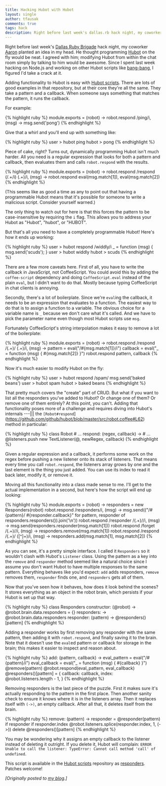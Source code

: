 ```yaml
---
title: Hacking Hubot with Hubot
layout: single
author: tfausak
comments: true
tags: hack
description: Right before last week's dallas.rb hack night, my coworker planted an idea in my head. He thought programming Hubot on the fly would be neat. I agreed with him; modifying Hubot from within the chat room simply by talking to him would be awesome. Since I spent last week hacking on Node.js, I figured I'd take a crack at it.
---
```


Right before last week's [Dallas Ruby Brigade](http://www.dallasrb.org) hack night, my coworker [Aaron](http://ficate.com) planted an idea in my head. He thought programming [Hubot](http://hubot.github.com) on the fly would be neat. I agreed with him; modifying Hubot from within the chat room simply by talking to him would be awesome. Since I spent last week hacking on Node.js and working on other Hubot scripts like [bang-bang](https://github.com/github/hubot-scripts/blob/master/src/scripts/bang-bang.coffee), I figured I'd take a crack at it.

Adding functionality to Hubot is easy with [Hubot scripts](https://github.com/github/hubot-scripts). There are lots of good examples in that repository, but at their core they're all the same. They take a pattern and a callback. When someone says something that matches the pattern, it runs the callback.

For example:

{% highlight ruby %}
  module.exports = (robot) ->
    robot.respond /ping/i, (msg) ->
      msg.send('pong')
{% endhighlight %}

Give that a whirl and you'll end up with something like:

{% highlight ruby %}
  user  > hubot ping
  hubot > pong
{% endhighlight %}

Piece of cake, right? Turns out, dynamically programming Hubot isn't much harder. All you need is a regular expression that looks for both a pattern and callback, then evaluates them and calls `robot.respond` with the results.

{% highlight ruby %}
  module.exports = (robot) ->
    robot.respond /respond (\/.+\/i) (.+)/i, (msg) ->
      robot.respond eval(msg.match[1]), eval(msg.match[2])
{% endhighlight %}

(This seems like as good a time as any to point out that having a programmable Hubot means that it's possible for someone to write a malicious script. Consider yourself warned.)

The only thing to watch out for here is that this forces the pattern to be case-insensitive by requiring the `i` flag. This allows you to address your Hubot as "Hubot", "hubot", or "HUBOT".

But that's all you need to have a completely programmable Hubot! Here's how it ends up working:

{% highlight ruby %}
  user  > hubot respond /widdly/i _ = function (msg) { msg.send('scuds'); }
  user  > hubot widdly
  hubot > scuds
{% endhighlight %}

There are a few more caveats here. First of all, you have to write the callback in JavaScript, not CoffeeScript. You could avoid this by adding the `coffee-script` dependency and doing `CoffeeScript.eval` instead of the plain `eval`, but I didn't want to do that. Mostly because typing CoffeeScript in chat clients is annoying.

Secondly, there's a lot of boilerplate. Since we're `eval`ing the callback, it needs to be an expression that evaluates to a function. The easiest way to do that is to assign a function to a variable. The obvious choice for a variable name is `_` because we don't care what it's called. And we have to pick the parameter name even though most Hubot scripts use `msg`.

Fortunately CoffeeScript's string interpolation makes it easy to remove a lot of the boilerplate:

{% highlight ruby %}
  module.exports = (robot) ->
    robot.respond /respond \/(.+)\/ (.+)/i, (msg) ->
      pattern = eval("/#{msg.match[1]}/i")
      callback = eval("_ = function (msg) { #{msg.match[2]} }")
      robot.respond pattern, callback
{% endhighlight %}

Now it's much easier to modify Hubot on the fly:

{% highlight ruby %}
  user  > hubot respond /spam/ msg.send('baked beans')
  user  > hubot spam
  hubot > baked beans
{% endhighlight %}

That pretty much covers the "create" part of CRUD. But what if you want to list all the responders you've added to Hubot? Or change one of them? Or remove one of them entirely? At this point, you can't. Adding that functionality poses more of a challenge and requires diving into Hubot's internals ---||| the `[Robot#respond`](https://github.com/github/hubot/blob/master/src/robot.coffee#L62) method in particular:

{% highlight ruby %}
  class Robot
    # ...
    respond: (regex, callback) ->
      # ...
      @listeners.push new TextListener(@, newRegex, callback)
{% endhighlight %}

Given a regular expression and a callback, it performs some work on the regex before pushing a new listener onto its stack of listeners. That means every time you call `robot.respond`, the listeners array grows by one and the last element is the thing you just added. You can use its index to read it back later, modify it, or remove it.

Moving all this functionality into a class made sense to me. I'll get to the actual implementation in a second, but here's how the script will end up looking:

{% highlight ruby %}
  module.exports = (robot) ->
    responders = new Responders(robot)
    robot.respond /responders/i, (msg) ->
      msg.send(("/#{pattern}/ #{responder.callback}" for pattern, responder of responders.responders()).join('\n'))
    robot.respond /responder \/(.+)\//i, (msg) ->
      msg.send(responders.responder(msg.match[1]))
    robot.respond /forget \/(.+)\//i, (msg) ->
      responders.remove(msg.match[1])
    robot.respond /respond \/(.+)\/ ([^]+)/i, (msg) ->
      responders.add(msg.match[1], msg.match[2])
{% endhighlight %}

As you can see, it's a pretty simple interface. I called it `Responders` so it wouldn't clash with Hubot's `Listener` class. Using the pattern as a key into the `remove` and `responder` method seemed like a natural choice since I assume you don't want Hubot to have multiple responses to the same pattern. Everything behaves like you'd expect: `add` adds responders, `remove` removes them, `responder` finds one, and `responders` gets all of them.

Now that you've seen how it behaves, how does it look behind the scenes? It stores everything as an object in the robot brain, which persists if your Hubot is set up that way.

{% highlight ruby %}
  class Responders
    constructor: (@robot) ->
      @robot.brain.data.responders = {}
    responders: ->
      @robot.brain.data.responders
    responder: (pattern) ->
      @responders()[pattern]
{% endhighlight %}

Adding a responder works by first removing any responder with the same pattern, then adding it with `robot.respond`, and finally saving it to the brain. Note that it doesn't use the `eval`ed pattern or callback for storage in the brain; this makes it easier to inspect and reason about.

{% highlight ruby %}
  add: (pattern, callback) ->
    eval_pattern = eval("/#{pattern}/i")
    eval_callback = eval("_ = function (msg) { #{callback} }")
    @remove(pattern)
    @robot.respond(eval_pattern, eval_callback)
    @responders()[pattern] = {
      callback: callback,
      index: @robot.listeners.length - 1,
    }
{% endhighlight %}

Removing responders is the last piece of the puzzle. First it makes sure it's actually responding to the pattern in the first place. Then another sanity check to ensure it knows where it is in the listeners array. Then it replaces itself with `(->)`, an empty callback. After all that, it deletes itself from the brain.

{% highlight ruby %}
  remove: (pattern) ->
    responder = @responder(pattern)
    if responder
      if responder.index
        @robot.listeners.splice(responder.index, 1, (->))
      delete @responders()[pattern]
{% endhighlight %}


You may be wondering why it assigns an empty callback to the listener instead of deleting it outright. If you delete it, Hubot will complain: `ERROR Unable to call the listener: TypeError: Cannot call method 'call' of undefined`.

This script is available in the [Hubot scripts](https://github.com/github/hubot-scripts) repository as [responders](https://github.com/github/hubot-scripts/blob/master/src/scripts/responders.coffee). Patches welcome!

_[Originally posted to [my blog](http://taylor.fausak.me/2013/02/24/hacking-hubot-with-hubot/).]_
